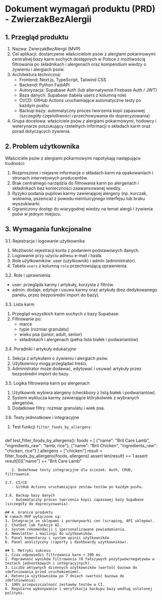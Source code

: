 # Dokument wymagań produktu (PRD) - ZwierzakBezAlergii

## 1. Przegląd produktu
1. Nazwa: ZwierzakBezAlergii (MVP)
2. Cel aplikacji: dostarczenie właścicielom psów z alergiami pokarmowymi centralnej bazy karm suchych dostępnych w Polsce z możliwością filtrowania po składnikach i alergenach oraz kompendium wiedzy o żywieniu i alergiach psów.
3. Architektura techniczna:
   - Frontend: Next.js, TypeScript, Tailwind CSS
   - Backend: Python FastAPI
   - Autoryzacja: Supabase Auth (lub alternatywnie Firebase Auth / JWT)
   - Baza danych: Supabase (tabela users z kolumną role)
   - CI/CD: GitHub Actions uruchamiające automatyczne testy po każdym pushu
   - Backup bazy: automatyczny proces tworzenia kopii zapasowej (szczegóły częstotliwości i przechowywania do doprecyzowania)
4. Grupa docelowa: właściciele psów z alergiami pokarmowymi, hodowcy i weterynarze poszukujący rzetelnych informacji o składach karm oraz porad dotyczących żywienia.

## 2. Problem użytkownika
Właściciele psów z alergiami pokarmowymi napotykają następujące trudności:
1. Rozproszone i niejasne informacje o składach karm na opakowaniach i stronach internetowych producentów.
2. Brak centralnego narzędzia do filtrowania karm po alergenach i składnikach bez konieczności zaawansowanej wiedzy.
3. Ryzyko podania pupilowi karmy zawierającej alergeny (np. kurczak, wołowina, pszenica) z powodu nieintuicyjnego interfejsu lub braku wyszukiwarki.
4. Ograniczony dostęp do wiarygodnej wiedzy na temat alergii i żywienia psów w jednym miejscu.

## 3. Wymagania funkcjonalne
3.1. Rejestracja i logowanie użytkownika
   1. Możliwość rejestracji konta z podaniem podstawowych danych.
   2. Logowanie przy użyciu adresu e-mail i hasła.
   3. Role użytkowników: user (użytkownik) i admin (administrator).
   4. Tabela `users` z kolumną `role` przechowującą uprawnienia.

3.2. Role i uprawnienia
   - user: przegląda karmy i artykuły, korzysta z filtrów.
   - admin: dodaje, edytuje i usuwa karmy oraz artykuły (bez dedykowanego panelu, przez bezpośredni import do bazy).

3.3. Lista karm
   1. Przegląd wszystkich karm suchych z bazy Supabase.
   2. Filtrowanie po:
      - marce
      - typie (rozmiar granulatu)
      - wieku psa (junior, adult, senior)
      - składnikach i alergenach (pełna lista białek i podwariantów).

3.4. Poradniki i artykuły edukacyjne
   1. Sekcja z artykułami o żywieniu i alergiach psów.
   2. Użytkownicy mogą przeglądać treści.
   3. Administrator może dodawać, edytować i usuwać artykuły przez bezpośredni import do bazy.

3.5. Logika filtrowania karm po alergenach
   1. Użytkownik wybiera alergeny (checkboxy z listą białek i podwariantów).
   2. System wyklucza karmy zawierające którykolwiek z wybranych alergenów.
   3. Dodatkowe filtry: rozmiar granulatu i wiek psa.

3.6. Testy jednostkowe i integracyjne
   1. Test funkcji `filter_foods_by_allergens`:
      ```python
def test_filter_foods_by_allergens():
    foods = [
        {"name": "Brit Care Lamb", "ingredients_raw": "lamb, rice"},
        {"name": "Brit Chicken", "ingredients_raw": "chicken, rice"}
    ]
    allergens = ["chicken"]
    result = filter_foods_by_allergens(foods, allergens)
    assert len(result) == 1
    assert result[0]["name"] == "Brit Care Lamb"
```
   2. Dodatkowe testy integracyjne dla ścieżek: Auth, CRUD, filtrowanie.

3.7. CI/CD
   - GitHub Actions uruchamiające zestaw testów po każdym pushu.

3.8. Backup bazy danych
   - Automatyczny proces tworzenia kopii zapasowej bazy Supabase (szczegóły do doprecyzowania).

## 4. Granice produktu
W ramach MVP wyłączone są:
1. Integracje ze sklepami i porównywarki cen (scraping, API sklepów).
2. Chatbot lub funkcje AI.
3. System rekomendacji i spersonalizowane powiadomienia.
4. Newsletter i mailingi do użytkowników.
5. Panel komentarzy i system opinii użytkowników.
6. Panel analityczny (raporty i dashboardy użytkowników).

## 5. Metryki sukcesu
1. Czas odpowiedzi filtrowania karm < 200 ms.
2. Poprawność wyników filtrowania (0 fałszywych pozytywów/negatywów w testach jednostkowych i integracyjnych).
3. Liczba aktywnych dziennych użytkowników (wartość bazowa do zdefiniowania przed uruchomieniem).
4. Retencja użytkowników po 7 dniach (wartość bazowa do zdefiniowania).
5. 100% przepuszczalność zestawów testów w CI.
6. Regularne wykonywanie i weryfikacja backupu bazy według ustalonej polityki.
